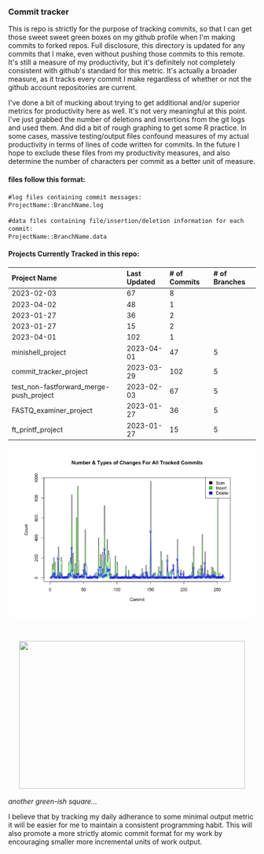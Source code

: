 
### Commit tracker
This is repo is strictly for the purpose of tracking commits, so that I can get those sweet sweet green boxes on my github profile when I'm making commits to forked repos. Full disclosure, this directory is updated for any commits that I make, even without pushing those commits to this remote. It's still a measure of my productivity, but it's definitely not completely consistent with github's standard for this metric. It's actually a broader measure, as it tracks every commit I make regardless of whether or not the github account repositories are current.

I've done a bit of mucking about trying to get additional and/or superior metrics for productivity here as well. It's not very meaningful at this point. I've just grabbed the number of deletions and insertions from the git logs and used them. And did a bit of rough graphing to get some R practice. In some cases, massive testing/output files confound measures of my actual productivity in terms of lines of code written for commits. In the future I hope to exclude these files from my productivity measures, and also determine the number of characters per commit as a better unit of measure.

#### files follow this format:
```
#log files containing commit messages:
ProjectName::BranchName.log

#data files containing file/insertion/deletion information for each commit:
ProjectName::BranchName.data
```
#### Projects Currently Tracked in this repo:

[comment]: # (This is where the table goes)

Project Name | Last Updated | # of Commits | # of Branches
:---|:---|:---|:---
|                                        2023-02-03  |           67   |    8
|                                        2023-04-02  |           48   |    1
|                                        2023-01-27  |           36   |    2
|                                        2023-01-27  |           15   |    2
|                                        2023-04-01  |           102  |    1
minishell_project                        |           2023-04-01  |    47   |  5
commit_tracker_project                   |           2023-03-29  |    102  |  5
test_non-fastforward_merge-push_project  |           2023-02-03  |    67   |  5
FASTQ_examiner_project                   |           2023-01-27  |    36   |  5
ft_printf_project                        |           2023-01-27  |    15   |  5

[comment]: # (This is where the table ends)

![test_image](https://github.com/pierremigeon/commit_tracker/blob/master/totals_lineplot.png)

</br>

<p align="center">
  <img width="460" height="300" src="https://cdn.shopify.com/s/files/1/0502/6417/products/ScreenShot2020-04-30at10.11.38PM_4472x.png?v=1588308646">
</p>

*another green-ish square...*

I believe that by tracking my daily adherance to some minimal output metric it will be easier for me to maintain a consistent programming habit. This will also promote a more strictly atomic commit format for my work by encouraging smaller more incremental units of work output.
